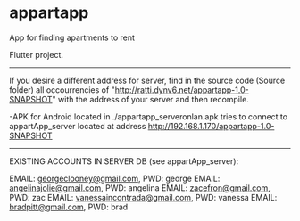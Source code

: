 # appartapp

App for finding apartments to rent

Flutter project.
___________________________________________________

If you desire a different address for server, find in the source code (Source folder) all occourrencies of "http://ratti.dynv6.net/appartapp-1.0-SNAPSHOT" with the address of your server and then recompile.

-APK for Android located in ./appartapp_serveronlan.apk tries to connect to appartApp_server located at address http://192.168.1.170/appartapp-1.0-SNAPSHOT
____________________________________________________
EXISTING ACCOUNTS IN SERVER DB (see appartApp_server):

EMAIL: georgeclooney@gmail.com, PWD: george
EMAIL: angelinajolie@gmail.com, PWD: angelina
EMAIL: zacefron@gmail.com, PWD: zac
EMAIL: vanessaincontrada@gmail.com, PWD: vanessa
EMAIL: bradpitt@gmail.com, PWD: brad